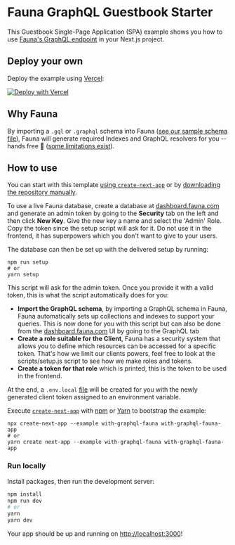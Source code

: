 # Fauna GraphQL Guestbook Starter

This Guestbook Single-Page Application (SPA) example shows you how to use [Fauna's GraphQL endpoint](https://docs.fauna.com/fauna/current/api/graphql/) in your Next.js project.

## Deploy your own

Deploy the example using [Vercel](https://vercel.com?utm_source=github&utm_medium=readme&utm_campaign=next-example):

[![Deploy with Vercel](https://vercel.com/button)](https://vercel.com/new/git/external?repository-url=https://github.com/vercel/next.js/tree/canary/examples/with-fauna&project-name=fauna-nextjs-guestbook&repository-name=fauna-nextjs-guestbook&demo-title=Next.js%20Fauna%20Guestbook%20App&demo-description=A%20simple%20guestbook%20application%20built%20with%20Next.js%20and%20Fauna&integration-ids=oac_Erlbqm8Teb1y4WhioE3r2utY)

## Why Fauna

By importing a `.gql` or `.graphql` schema into Fauna ([see our sample schema file](./schema.gql)), Fauna will generate required Indexes and GraphQL resolvers for you -- hands free 👐 ([some limitations exist](https://docs.fauna.com/fauna/current/api/graphql/#limitations)).

## How to use

You can start with this template [using `create-next-app`](#using-create-next-app) or by [downloading the repository manually](#download-manually).

To use a live Fauna database, create a database at [dashboard.fauna.com](https://dashboard.fauna.com/) and generate an admin token by going to the **Security** tab on the left and then click **New Key**. Give the new key a name and select the 'Admin' Role. Copy the token since the setup script will ask for it. Do not use it in the frontend, it has superpowers which you don't want to give to your users.

The database can then be set up with the delivered setup by running:

```
npm run setup
# or
yarn setup
```

This script will ask for the admin token. Once you provide it with a valid token, this is what the script automatically does for you:

- **Import the GraphQL schema**, by importing a GraphQL schema in Fauna, Fauna automatically sets up collections and indexes to support your queries. This is now done for you with this script but can also be done from the [dashboard.fauna.com](https://dashboard.fauna.com/) UI by going to the GraphQL tab
- **Create a role suitable for the Client**, Fauna has a security system that allows you to define which resources can be accessed for a specific token. That's how we limit our clients powers, feel free to look at the scripts/setup.js script to see how we make roles and tokens.
- **Create a token for that role** which is printed, this is the token to be used in the frontend.

At the end, a `.env.local` [file](https://nextjs.org/docs/basic-features/environment-variables) will be created for you with the newly generated client token assigned to an environment variable.

Execute [`create-next-app`](https://github.com/vercel/next.js/tree/canary/packages/create-next-app) with [npm](https://docs.npmjs.com/cli/init) or [Yarn](https://yarnpkg.com/lang/en/docs/cli/create/) to bootstrap the example:

```
npx create-next-app --example with-graphql-fauna with-graphql-fauna-app
# or
yarn create next-app --example with-graphql-fauna with-graphql-fauna-app
```

### Run locally

Install packages, then run the development server:

```bash
npm install
npm run dev
# or
yarn
yarn dev
```

Your app should be up and running on [http://localhost:3000](http://localhost:3000)!
